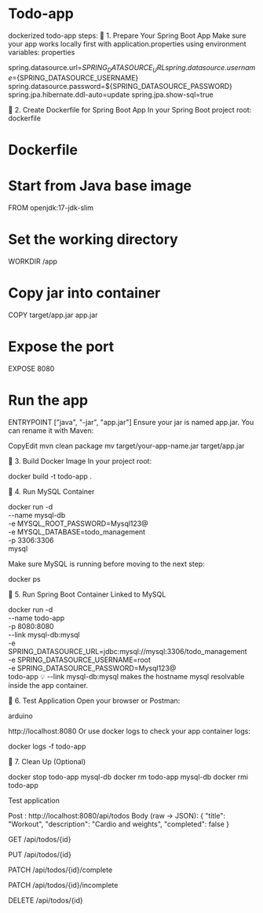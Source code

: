 # Todo-app

dockerized todo-app steps:
🔹 1. Prepare Your Spring Boot App
Make sure your app works locally first with application.properties using environment variables:
properties

spring.datasource.url=${SPRING_DATASOURCE_URL}
spring.datasource.username=${SPRING_DATASOURCE_USERNAME}
spring.datasource.password=${SPRING_DATASOURCE_PASSWORD}
spring.jpa.hibernate.ddl-auto=update
spring.jpa.show-sql=true

🔹 2. Create Dockerfile for Spring Boot App
In your Spring Boot project root:
dockerfile

# Dockerfile

# Start from Java base image
FROM openjdk:17-jdk-slim

# Set the working directory
WORKDIR /app

# Copy jar into container
COPY target/app.jar app.jar

# Expose the port
EXPOSE 8080

# Run the app
ENTRYPOINT ["java", "-jar", "app.jar"]
Ensure your jar is named app.jar. You can rename it with Maven:

CopyEdit
mvn clean package
mv target/your-app-name.jar target/app.jar

🔹 3. Build Docker Image
In your project root:

docker build -t todo-app .

🔹 4. Run MySQL Container

docker run -d \
--name mysql-db \
-e MYSQL_ROOT_PASSWORD=Mysql123@ \
-e MYSQL_DATABASE=todo_management \
-p 3306:3306 \
mysql


Make sure MySQL is running before moving to the next step:

docker ps

🔹 5. Run Spring Boot Container Linked to MySQL

docker run -d \
--name todo-app \
-p 8080:8080 \
--link mysql-db:mysql \
-e SPRING_DATASOURCE_URL=jdbc:mysql://mysql:3306/todo_management \
-e SPRING_DATASOURCE_USERNAME=root \
-e SPRING_DATASOURCE_PASSWORD=Mysql123@ \
todo-app
💡 --link mysql-db:mysql makes the hostname mysql resolvable inside the app container.

🔹 6. Test Application
Open your browser or Postman:

arduino

http://localhost:8080
Or use docker logs to check your app container logs:

docker logs -f todo-app

🔹 7. Clean Up (Optional)

docker stop todo-app mysql-db
docker rm todo-app mysql-db
docker rmi todo-app


Test application

Post :
http://localhost:8080/api/todos
Body (raw → JSON):
{
"title": "Workout",
"description": "Cardio and weights",
"completed": false
}


GET /api/todos/{id}

PUT /api/todos/{id}

PATCH /api/todos/{id}/complete

PATCH /api/todos/{id}/incomplete

DELETE /api/todos/{id}